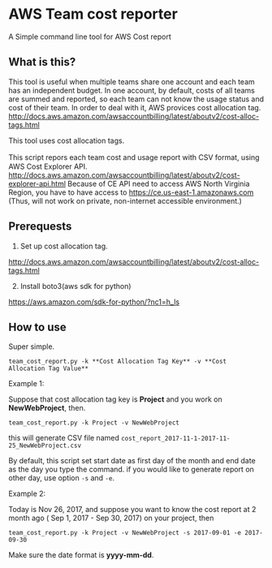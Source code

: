 # AWS Team cost reporter

A Simple command line tool for AWS Cost report

## What is this?
This tool is useful when multiple teams share one account and each team has an independent budget.
In one account, by default, costs of all teams are summed and reported, so each team can not know
the usage status and cost of their team.
In order to deal with it, AWS provices cost allocation tag.
http://docs.aws.amazon.com/awsaccountbilling/latest/aboutv2/cost-alloc-tags.html

This tool uses cost allocation tags.

This script repors each team cost and usage report with CSV format, using　AWS Cost Explorer API.
http://docs.aws.amazon.com/awsaccountbilling/latest/aboutv2/cost-explorer-api.html
Because of CE API need to access AWS North Virginia Region, you have to have access to
https://ce.us-east-1.amazonaws.com
(Thus, will not work on private, non-internet accessible environment.)

## Prerequests
1. Set up cost allocation tag.

http://docs.aws.amazon.com/awsaccountbilling/latest/aboutv2/cost-alloc-tags.html

2. Install boto3(aws sdk for python)

https://aws.amazon.com/sdk-for-python/?nc1=h_ls

## How to use

Super simple.

```
team_cost_report.py -k **Cost Allocation Tag Key** -v **Cost Allocation Tag Value**
```

Example 1:

Suppose that cost allocation tag key is **Project** and you work on **NewWebProject**, then.

`team_cost_report.py -k Project -v NewWebProject`

this will generate CSV file named `cost_report_2017-11-1-2017-11-25_NewWebProject.csv`

By default, this script set start date as first day of the month and end date as the day you type the command. if you would like to generate report on other day, use option `-s` and `-e`.


Example 2:

Today is Nov 26, 2017, and suppose you want to know the cost report at 2 month ago ( Sep 1, 2017 - Sep 30, 2017) on your project, then

`team_cost_report.py -k Project -v NewWebProject -s 2017-09-01 -e 2017-09-30`

Make sure the date format is **yyyy-mm-dd**. 

